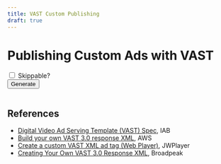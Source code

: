 ```yaml
---
title: VAST Custom Publishing
draft: true
---
```


# Publishing Custom Ads with VAST

<input type="checkbox" id="skippable" /> Skippable?
<br /><button id="generate">Generate</button>

<pre id="vast"></pre>

<script>
  const skippable = document.getElementById('skippable');

  document.getElementById('generate').addEventListener('click', (e) => {
    e.preventDefault();

    let vastURI = 'https://stream-notes.tsmith.com/api/vast/getVast?';

    if (skippable.checked) {
      vastURI += 'skippable=true';
    }

    fetch(vastURI)
    .then(async (r) => {
      const el = document.getElementById('vast');
      if (r.ok) {
        const xml = await r.text();
        vast.innerText = xml;
      } else {
        vast.innerText = `${r.status}: ${r.statusText}`;
      }
    });
  });
</script>

## References

- [Digital Video Ad Serving Template (VAST) Spec](https://iabtechlab.com/standards/vast/), IAB
- [Build your own VAST 3.0 response XML](https://aws.amazon.com/blogs/media/build-your-own-vast-3-0-response-xml-to-test-with-aws-elemental-mediatailor/), AWS
- [Create a custom VAST XML ad tag (Web Player)](https://docs.jwplayer.com/players/docs/create-a-custom-vast-xml-ad-tag), JWPlayer
- [Creating Your Own VAST 3.0 Response XML](https://www.broadpeak.io/creating-your-own-vast-3-0-response-xml/), Broadpeak
